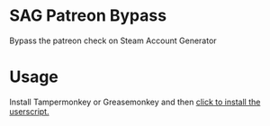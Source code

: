# SAG Patreon Bypass
Bypass the patreon check on Steam Account Generator
# Usage
Install Tampermonkey or Greasemonkey and then [click to install the userscript.](https://github.com/RazerHook/SAG-Patreon-Bypass/raw/master/bypass.user.js)
